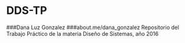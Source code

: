 # DDS-TP
###Dana Luz Gonzalez
###about.me/dana_gonzalez
Repositorio del Trabajo Práctico de la materia Diseño de Sistemas, año 2016
